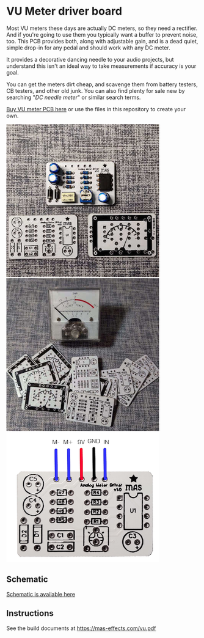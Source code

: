 # VU Meter driver board

Most VU meters these days are actually DC meters, so they need a rectifier. And if you're going to use them you typically want a buffer to prevent noise, too.  This PCB provides both, along with adjustable gain, and is a dead quiet, simple drop-in for any pedal and should work with any DC meter.

It provides a decorative dancing needle to your audio projects, but understand this isn't an ideal way to take measurements if accuracy is your goal.

You can get the meters dirt cheap, and scavenge them from battery testers, CB testers, and other old junk.  You can also find plenty for sale new by searching "*DC needle meter*" or similar search terms.


[Buy VU meter PCB here](https://shop.mas-effects.com/products/vu-meter-driver) or use the files in this repository to create your own.

[![VU meter driver](./VU-meter-driver.jpg)](https://shop.mas-effects.com/products/vu-meter-driver)
[![VU meter driver PCBs](./VU-pcbs-and-meter.jpg)](https://shop.mas-effects.com/products/vu-meter-driver)
[![VU meter driver hookup](./VU-hookup.png)](https://shop.mas-effects.com/products/vu-meter-driver)

## Schematic

[Schematic is available here](./VU-driver-1.0-schematic.png)

## Instructions

See the build documents at <https://mas-effects.com/vu.pdf>
